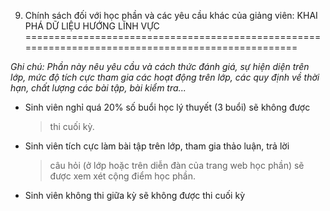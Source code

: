 9. Chính sách đối với học phần và các yêu cầu khác của giảng viên: KHAI PHÁ DỮ LIỆU HƯỚNG LĨNH VỰC
==================================================================================================

*Ghi chú: Phần này nêu yêu cầu và cách thức đánh giá, sự hiện diện trên
lớp, mức độ tích cực tham gia các hoạt động trên lớp, các quy định về
thời hạn, chất lượng các bài tập, bài kiểm tra...*

-   Sinh viên nghỉ quá 20% số buổi học lý thuyết (3 buổi) sẽ không được
    > thi cuối kỳ.

-   Sinh viên tích cực làm bài tập trên lớp, tham gia thảo luận, trả lời
    > câu hỏi (ở lớp hoặc trên diễn đàn của trang web học phần) sẽ được
    > xem xét cộng điểm học phần.

-   Sinh viên không thi giữa kỳ sẽ không được thi cuối kỳ

